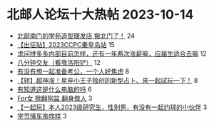 # 北邮人论坛十大热帖 2023-10-14

- [北邮南门的学苑造型理发店 搬北门了！](https://bbs.byr.cn/article/Talking/6402620) 24
- [【出征贴】2023CCPC秦皇岛站](https://bbs.byr.cn/article/ACM_ICPC/101227) 15
- [求问拼多多内部目前怎样，还有一年两次涨薪嘛，应届生适合去嘛](https://bbs.byr.cn/article/WorkLife/1205551) 12
- [八分钟交友（看我洛阳铲）](https://bbs.byr.cn/article/Friends/2046248) 12
- [有没有想一起准备考公，一个人好焦虑](https://bbs.byr.cn/article/CivilServant/50266) 8
- [【转】超神准！星座小王子独创的新型占卜、來一起試玩一下！](https://bbs.byr.cn/article/Constellations/326533) 8
- [有知道这是什么电脑的吗](https://bbs.byr.cn/article/Picture/3351955) 6
- [For女 掀翻狗盆 翻身做人](https://bbs.byr.cn/article/Feeling/3203743) 3
- [【一起玩】本人2023级研究生，性别男，有没有一起约球的小伙伴](https://bbs.byr.cn/article/Billiards/28297) 3
- [字节懂车帝咋样](https://bbs.byr.cn/article/Job/2196899) 3


